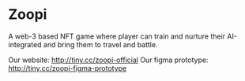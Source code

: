# Zoopi
A web-3 based NFT game where player can train and nurture their AI-integrated and bring them to travel and battle.

Our website: http://tiny.cc/zoopi-official
Our figma prototype: http://tiny.cc/zoopi-figma-prototype
